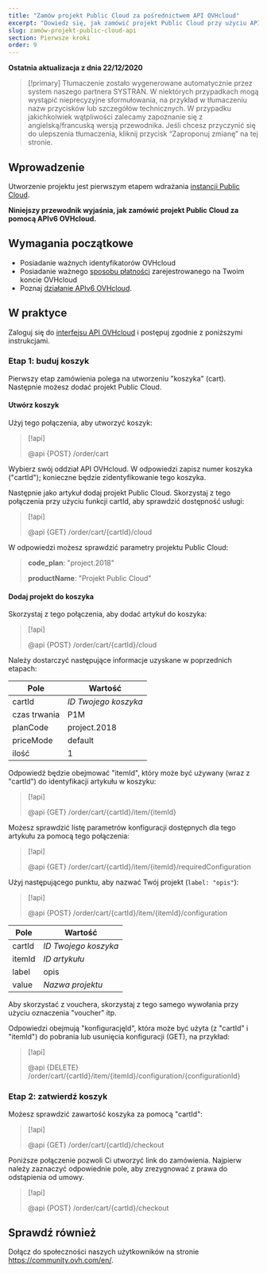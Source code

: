 ```yaml
---
title: "Zamów projekt Public Cloud za pośrednictwem API OVHcloud"
excerpt: "Dowiedz się, jak zamówić projekt Public Cloud przy użyciu API OVHcloud"
slug: zamów-projekt-public-cloud-api
section: Pierwsze kroki
order: 9
---
```


**Ostatnia aktualizacja z dnia 22/12/2020**

> [!primary]
> Tłumaczenie zostało wygenerowane automatycznie przez system naszego partnera SYSTRAN. W niektórych przypadkach mogą wystąpić nieprecyzyjne sformułowania, na przykład w tłumaczeniu nazw przycisków lub szczegółów technicznych. W przypadku jakichkolwiek wątpliwości zalecamy zapoznanie się z angielską/francuską wersją przewodnika. Jeśli chcesz przyczynić się do ulepszenia tłumaczenia, kliknij przycisk “Zaproponuj zmianę” na tej stronie.
> 

## Wprowadzenie

Utworzenie projektu jest pierwszym etapem wdrażania [instancji Public Cloud](https://www.ovhcloud.com/pl/public-cloud/).

**Niniejszy przewodnik wyjaśnia, jak zamówić projekt Public Cloud za pomocą APIv6 OVHcloud.**

## Wymagania początkowe

- Posiadanie ważnych identyfikatorów OVHcloud
- Posiadanie ważnego [sposobu płatności](https://docs.ovh.com/pl/billing/zarzadzanie-sposobami-platnosci/) zarejestrowanego na Twoim koncie OVHcloud
- Poznaj [działanie APIv6 OVHcloud](https://docs.ovh.com/gb/en/api/first-steps-with-ovh-api/).

## W praktyce

Zaloguj się do [interfejsu API OVHcloud](https://api.ovh.com/console/) i postępuj zgodnie z poniższymi instrukcjami.

### Etap 1: buduj koszyk

Pierwszy etap zamówienia polega na utworzeniu "koszyka" (cart). Następnie możesz dodać projekt Public Cloud.

#### Utwórz koszyk

Użyj tego połączenia, aby utworzyć koszyk:

> [!api]
>
> @api {POST} /order/cart
>

Wybierz swój oddział API OVHcloud. W odpowiedzi zapisz numer koszyka ("cartId"); konieczne będzie zidentyfikowanie tego koszyka.

Następnie jako artykuł dodaj projekt Public Cloud. Skorzystaj z tego połączenia przy użyciu funkcji cartId, aby sprawdzić dostępność usługi:

> [!api]
>
> @api {GET} /order/cart/{cartId}/cloud
>

W odpowiedzi możesz sprawdzić parametry projektu Public Cloud:

>
>**code_plan**: "project.2018"
>
>**productName**: "Projekt Public Cloud"
>

#### Dodaj projekt do koszyka

Skorzystaj z tego połączenia, aby dodać artykuł do koszyka:

> [!api]
>
> @api {POST} /order/cart/{cartId}/cloud
>

Należy dostarczyć następujące informacje uzyskane w poprzednich etapach:

|Pole|Wartość|
|---|---|
|cartId|*ID Twojego koszyka*|
|czas trwania|P1M|
|planCode|project.2018|
|priceMode|default|
|ilość|1|

Odpowiedź będzie obejmować "itemId", który może być używany (wraz z "cartId") do identyfikacji artykułu w koszyku:

> [!api]
>
> @api {GET} /order/cart/{cartId}/item/{itemId}
>

Możesz sprawdzić listę parametrów konfiguracji dostępnych dla tego artykułu za pomocą tego połączenia:

> [!api]
>
> @api {GET} /order/cart/{cartId}/item/{itemId}/requiredConfiguration
>

Użyj następującego punktu, aby nazwać Twój projekt (`label: "opis"`):

> [!api]
>
> @api {POST} /order/cart/{cartId}/item/{itemId}/configuration
>

|Pole|Wartość|
|---|---|
|cartId|*ID Twojego koszyka*|
|itemId|*ID artykułu*|
|label|opis|
|value|*Nazwa projektu*|

Aby skorzystać z vouchera, skorzystaj z tego samego wywołania przy użyciu oznaczenia "voucher" itp.

Odpowiedzi obejmują "konfiguracjęId", która może być użyta (z "cartId" i "itemId") do pobrania lub usunięcia konfiguracji (GET), na przykład:

> [!api]
>
> @api {DELETE} /order/cart/{cartId}/item/{itemId}/configuration/{configurationId}
>


### Etap 2: zatwierdź koszyk

Możesz sprawdzić zawartość koszyka za pomocą "cartId":

> [!api]
>
> @api {GET} /order/cart/{cartId}/checkout
>

Poniższe połączenie pozwoli Ci utworzyć link do zamówienia. Najpierw należy zaznaczyć odpowiednie pole, aby zrezygnować z prawa do odstąpienia od umowy.

> [!api]
>
> @api {POST} /order/cart/{cartId}/checkout
>


## Sprawdź również

Dołącz do społeczności naszych użytkowników na stronie <https://community.ovh.com/en/>.
